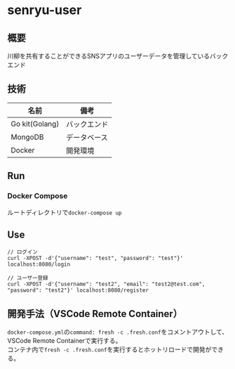 # senryu-user
## 概要
川柳を共有することができるSNSアプリのユーザーデータを管理しているバックエンド

## 技術
|名前|備考|
|--|--|
|Go kit(Golang)|バックエンド|
|MongoDB|データベース|
|Docker|開発環境|

## Run
### Docker Compose
ルートディレクトリで`docker-compose up`  

## Use
```
// ログイン
curl -XPOST -d'{"username": "test", "password": "test"}' localhost:8080/login

// ユーザー登録
curl -XPOST -d'{"username": "test2", "email": "test2@test.com",  "password": "test2"}' localhost:8080/register
```

## 開発手法（VSCode Remote Container）
`docker-compose.yml`の`command: fresh -c .fresh.conf`をコメントアウトして、
VSCode Remote Containerで実行する。  
コンテナ内で`fresh -c .fresh.conf`を実行するとホットリロードで開発ができる。
